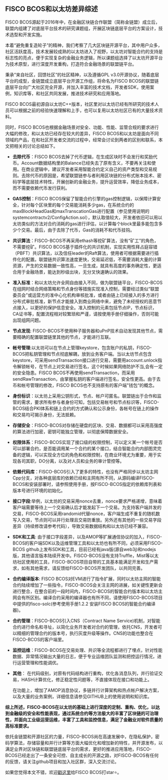 ## FISCO BCOS和以太坊差异综述

FISCO BCOS源起于2016年中，在金融区块链合作联盟（简称金链盟）成立后，联盟内组建了对底层平台技术的研究课题组，开展区块链底层平台的方案设计，技术选型和开发实施。

本着“避免重复造轮子”的精神，我们考察了几大区块链开源平台，其中用户众多，社区活跃度高，技术发展较成熟的以太坊进入了视野，以太坊对智能合约的支持是标志性的亮点，便于实现复杂的金融业务逻辑，所以课题组选择了以太坊开源平台为技术原型，进行深度开发重构，打造符合金融场景的联盟链平台。

秉承“来自社区，回馈社区“的社区精神，以及遵循GPL v3.0开源协议，随着底层平台的成型，金链盟成立底层平台开源工作组，将命名为FISCO BCOS的联盟链底层平台向广大社区完全开源，并加入丰富的技术文档，开发者SDK，使用案例，知识库等，和社区共同发展，推进技术研究和应用落地。

FISCO BCOS最初源自以太坊C++版本，社区里对以太坊已经有所研究的技术人员可以根据之前的经验快速理解和上手，也可以复用以太坊社区已有的大量技术资料。

同时，FISCO BCOS也根据金融场景对安全、功能、性能、监管合规的要求进行大幅的修改，和以太坊已经存在较大的差异，FISCO BCOS和以太坊是面向不同领域的产品，在和社区开发者交流的过程中，经常会讨论到两者的区别和联系，本文把相关的讨论总结如下。

* **去除代币**：FISCO BCOS去掉了代币逻辑，在生成区块时不会发行和奖励代币。Account数据结构里的Balance已经失去了原有含义，不要再关注和使用。在商业逻辑中，建议开发者采用智能合约定义自己的资产类型和交易规则。去除代币的原因是，希望联盟链参与者利用区块链的分布式账本技术、密码学等底层技术特性，开展创新的金融业务，提升运营效率，降低业务成本，而不需要依赖代币发行获利。
* **GAS控制**：FISCO BCOS保留了智能合约引擎的gas控制逻辑，以保障计算安全，针对每个区块里的每个交易能消耗多少gas，在系统合约的maxBlockHeadGas和maxTranscationGas进行配置（参见使用说明的systemcontractv2/ConfigAction.sol），默认取值较大，开发者依旧可以用以太坊类似的方法对合约消耗的gas进行评估，以计算每个block里最多能包含多少个交易。最后，由于去除了代币，Gas的消耗不和代币挂钩。
* **共识算法**：FISCO-BCOS不再采用ethash等挖矿算法，没有“矿工”的角色，不需要挖矿。FISCO BCOS基于插件化的共识机制，实现实用性拜占庭容错（PBFT）共识算法，以及信任leader的Raft算法，使用者可根据需要进行插件化的配置。联盟链共识算法速度更快，交易延迟低，不需要消耗大量的计算资源，产生的交易数据一致性高，一旦生成，就具有高度的事务确定性，更适合用于金融场景，能达到秒级出块，无分叉快速确认的效果。
* **准入标准**：和以太坊允许全网自由接入不同，做为联盟链平台，FISCO-BCOS在组网时结合网络策略和节点身份等措施实现准入控制，需要经过类似“联盟委员会”或运营方的准中心化机构审核批准，或者由链上已经接入的多方进行分布式审批核准，新节点才能接入到商业网络中来，避免了未经授权的恶意节点接入，以更好的保护信息安全。准入控制的元素包括节点IP，节点标识，CA证书等，配置流程相对较繁琐和严谨，请按使用手册仔细操作，否则可能出现组网问题。
* **节点发现**: FISCO-BCOS不使用种子服务器和uPnP技术自动发现其他节点，需要精确的配置联盟链里其他的节点，才能进行互联。
* **帐号管理**:以太坊可以在节点上管理keystore，包含账户的私钥，FISCO-BCOS把私钥管理和节点彻底解耦，放到业务客户端。当以太坊节点包含keystore，可采用sendTransaction接口进行交易，需要用account.unlock指令解锁帐号，在节点上对交易进行签名，这个时候如果网络防护不当,会有一定的安全隐患。FISCO BCOS不再使用sendTransaction，而采用sendRawTransaction，由掌握私钥的客户端进行签名，安全性更高。由于去币和帐号管理的修改，FISCO BCOS也不支持原有的客户端"钱包“的概念。
* **身份标识**：以太坊上采用公钥形式，节点、帐户可匿名。联盟链出于合作和监管的需求，要求所有参与者身份可知，包括交易帐号和节点标识等，FISCO-BCOS结合PKI体系和链上合约的方式确认和公示身份，各帐号在链上的操作和交易均可揭示身份，无法抵赖。
* **存储安全**：FISCO-BCOS对存储在硬盘的区块、交易、数据都可以采用高强度的算法进行加密，密钥可能独立管理，以彻底保障数据安全。
* **权限体系**：FISCO-BCOS实现了接口级的权限控制，可以定义某一个帐号是否可以部署合约，是否能调用某一个合约的某个接口，结合智能合约内部图灵完备的逻辑，可以实现全方位的角色和权限控制，在商业环境尤为重要，用于实现各司其职，DO分离，以及对人员和业务的审计管控等。
* **依赖代码库**：FISCO-BCOS引入了更多的特性，也没有严格同步以太坊主网Cpp分支，对各种底层库的依赖已经和主网有所不同，从源码编译FISCO-BCOS和安装部署时，请参照使用手册，按FISCO-BCOS指定的依赖库列表和版本号进行环境的初始化。
* **接口字段**:举例，以太坊的交易采用nonce去重，nonce要求严格递增，意味着客户端需要等待上一个交易确认后才能发起下一个交易。为支持客户端并发的交易，FISCO-BCOS采用randomid代替nonce，客户端生成不重复的随机数写入交易，节点则可以并行处理且交易防重放。另外还有其他的一些交易字段差异（持续修改请参考代码），导致交易数据结构和以太坊已经不兼容。
* **SDK和工具**: 由于接口字段差异，以及AMOP等扩展通信协议的加入，FISCO-BCOS的客户端SDK以及运维管理工具和以太坊也有所不同，必须采用FISCO-BCOS github上发布SDK和工具，目前已经有java版(源自web3j)和nodejs版，其他语言版本陆续开发中。FISCO-BCOS没有支持Truffle，Mist等以太坊社区使用的工具，FISCO-BCOS项目自带的工具基本能满足开发和生产需求，如有其他需求，请反馈给FISCO-BCOS开发团队，以共同完善。
* **合约编译版本**: FISCO BCOS对EVM进行了指令扩展，同时以太坊主网的智能合约陆续增加了一些指令，FISCO-BCOS会关注主网的进展，如关键性更新会进行整合，在整合前的一段时间内，FISCO-BCOS的智能合约版本和以太坊主网会有所区别。编译合约采用的编译器也有所不同，请使用FISCO-BCOS项目中提供的fisco-solc(参考使用手册1.2.2 安装FISCO BCOS的智能合约编译器)。
* **合约管理**：FISCO-BCOS引入CNS（Contract Name Service)机制，对智能合约进行命名和寻址，以简化业务开发者对合约的管理，依托CNS，开发者可以精细的管理合约的版本号，执行灰度升级等操作。CNS的功能也整合在FISCO-BCOS的客户端里。
* **监控运维**：FISCO-BCOS在交易处理、共识等全流程都进行了埋点，针对性能数据、异常情况输出大量的日志，便于专业运维团队监测和把控运行情况，进行运营管理和性能调优。
* **其他**：
  在代码级别，对原有代码结构进行重构，优化各消息队列，并行验证交易，HASH计算优化，修正稳定性问题等，不直接体现在接口和功能上。

  在功能上，增加了AMOP消息协议，多链并行计算架构和热点帐户解决方案，以及大量的业务案例，详细信息请参见GITHUB上的使用说明和知识库。

**综上所述，FISCO-BCOS在以太坊的基础上进行深度的定制、重构、优化，以达到金融级的安全和性能表现，通过系统合约等方法极大的丰富了区块链的可治理性，并面向工业级运营运维，丰富了工具和监控信息，满足了金融业对软件质量的高标准要求。**

依托金链盟和开源社区的力量，FISCO-BCOS尚在高速发展中，在隐私保护，密码学算法，存储容量和并行计算等方面大幅优化和增加新的特性，并开源发布，以满足业界对区块链和联盟链底层平台的需求，更好的推进应用落地，FISCO-BCOS已经走出了一条安全可控、自主成长的开源之路，对FISCO-BCOS有任何的反馈，请关注github项目和加入社区群，深入交流讨论。


如果您觉得本文不错，欢迎[戳这里](https://github.com/FISCO-BCOS/FISCO-BCOS)给FISCO BCOS打star:star:。
